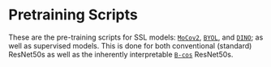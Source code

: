 # Pretraining Scripts

These are the pre-training scripts for SSL models: [`MoCov2`](https://github.com/open-mmlab/mmpretrain/tree/main/configs/mocov2), [`BYOL`](https://github.com/open-mmlab/mmpretrain/tree/main/configs/byol), and [`DINO`](https://github.com/facebookresearch/dino); as well as supervised models. This is done for both conventional (standard) ResNet50s as well as the inherently interpretable [`B-cos`](https://github.com/B-cos/B-cos-v2/tree/main) ResNet50s.
